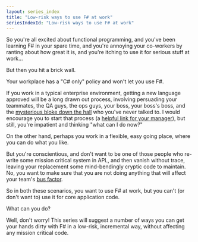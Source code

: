 ```yaml
---
layout: series_index
title: "Low-risk ways to use F# at work"
seriesIndexId: "Low-risk ways to use F# at work"
---
```


So you're all excited about functional programming, and you've been learning F# in your spare time,
and you're annoying your co-workers by ranting about how great it is, and you're itching to use it for serious stuff at work...

But then you hit a brick wall. 

Your workplace has a "C# only" policy and won't let you use F#. 

If you work in a typical enterprise environment, getting a new language approved will be a long drawn out process,
involving persuading your teammates, the QA guys, the ops guys, your boss, your boss's boss, and the [mysterious bloke down the hall](http://www.joelonsoftware.com/articles/fog0000000018.html) who you've never talked to.
I would encourage you to start that process (a [helpful link for your manager](http://fpbridge.co.uk/why-fsharp.html)), but still, you're impatient and thinking "what can I do now?"

On the other hand, perhaps you work in a flexible, easy going place, where you can do what you like.

But you're conscientious, and don't want to be one of those people who re-write some mission critical system in APL, and then vanish without trace, leaving
your replacement some mind-bendingly cryptic code to maintain.
No, you want to make sure that you are not doing anything that will affect your team's [bus factor](https://en.wikipedia.org/wiki/Bus_factor).

So in both these scenarios, you want to use F# at work, but you can't (or don't want to) use it for core application code.

What can you do? 

Well, don't worry! This series will suggest a number of ways you can get your hands dirty with F# in a low-risk, incremental way, without affecting any mission critical code.

